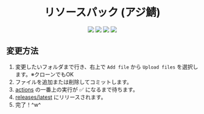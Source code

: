 <h1 align="center">リソースパック (アジ鯖)</h1>

<p align="center">
  <a href="https://github.com/azisaba/resourcepacks/actions"><img src="https://badgen.net/github/checks/azisaba/resourcepacks?label=build&icon=github" /></a>
  <a href="https://github.com/azisaba/resourcepacks/releases/latest"><img src="https://badgen.net/github/release/azisaba/resourcepacks?icon=github" /></a>
  <a href="https://twitter.com/AzisabaNetwork"><img src="https://badgen.net/twitter/follow/AzisabaNetwork?icon=twitter" /></a>
  <a href="https://discord.gg/seheC2W"><img src="https://discord.com/api/guilds/357134045328572418/widget.png" /></a>
</p>

## 変更方法
1. 変更したいフォルダまで行き、右上で `Add file` から `Upload files` を選択します。※クローンでもOK
2. ファイルを追加または削除してコミットします。
3. [actions](https://github.com/azisaba/resourcepacks/actions) の一番上の実行が ✅ になるまで待ちます。
4. [releases/latest](https://github.com/azisaba/resourcepacks/releases/latest) にリリースされます。
5. 完了！^w^
